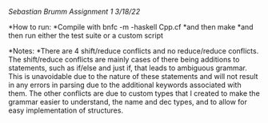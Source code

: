 *Sebastian Brumm*
*Assignment 1*
*3/18/22*

*How to run:
*Compile with bnfc -m -haskell Cpp.cf
*and then make
*and then run either the test suite or a custom script

*Notes:
*There are 4 shift/reduce conflicts and no reduce/reduce conflicts. The shift/reduce conflicts are mainly cases of there being additions to statements, such as if/else and just if, that leads to ambiguous grammar. This is unavoidable due to the nature of these statements and will not result in any errors in parsing due to the additional keywords associated with them. The other conflicts are due to custom types that I created to make the grammar easier to understand, the name and dec types, and to allow for easy implementation of structures.
